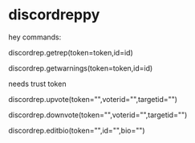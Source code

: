 # discordreppy
hey
commands:

discordrep.getrep(token=token,id=id)

discordrep.getwarnings(token=token,id=id)

needs trust token

discordrep.upvote(token="",voterid="",targetid="")

discordrep.downvote(token="",voterid="",targetid="")

discordrep.editbio(token="",id="",bio="")

